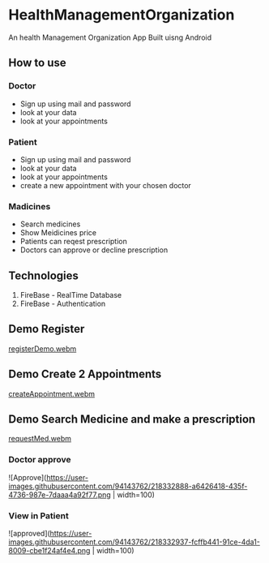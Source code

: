 # HealthManagementOrganization

An health Management Organization App Built uisng Android

## How to use
### Doctor 
* Sign up using mail and password
* look at your data
* look at your appointments

### Patient 
* Sign up using mail and password
* look at your data
* look at your appointments
* create a new appointment with your chosen doctor

### Madicines
* Search medicines
* Show Meidicines price
* Patients can reqest prescription
* Doctors can approve or decline prescription

## Technologies
1. FireBase - RealTime Database
2. FireBase - Authentication



## Demo Register
[registerDemo.webm](https://user-images.githubusercontent.com/94143762/218332619-0b91ab1f-0ddb-4852-9393-ed405b30e87f.webm)

## Demo Create 2 Appointments
[createAppointment.webm](https://user-images.githubusercontent.com/94143762/218332734-d858ad7c-30df-4580-9f39-684b1d55458f.webm)

## Demo Search Medicine and make a prescription
[requestMed.webm](https://user-images.githubusercontent.com/94143762/218332836-19d068c2-00d3-4453-8187-e94fa0f3286e.webm)

### Doctor approve
![Approve](https://user-images.githubusercontent.com/94143762/218332888-a6426418-435f-4736-987e-7daaa4a92f77.png | width=100)

### View in Patient
![approved](https://user-images.githubusercontent.com/94143762/218332937-fcffb441-91ce-4da1-8009-cbe1f24af4e4.png | width=100)
